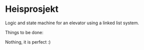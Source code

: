 # Heisprosjekt

Logic and state machine for an elevator using a linked list system.



Things to be done:

Nothing, it is perfect :)
